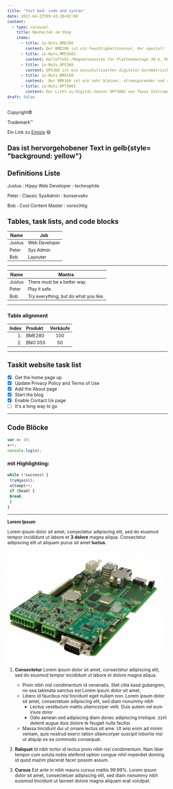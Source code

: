 ```yaml
---
title: "Test bed: code and syntax"
date: 2022-04-22T09:43:20+02:00
content:
  - type: carousel
    title: Neuheiten im Shop
    items: 
      - title: io-Nuts.BME280
        content: Der BME280 ist ein Feuchtigkeitssensor, der speziell für mobile Anwendungen und Wearables entwickelt wurde, bei denen Größe und geringer Stromverbrauch wichtige Designparameter sind...
      - title: io-Nuts.MMC5603
        content: Halleffekt-/Magnetsensoren für Plattenmontage 30 G, Monolithic, High Performance, Low Cost 3-axis Magnetic Sensor...
      - title: io-Nuts.DPS368
        content: DPS368 ist ein miniaturisierter digitaler barometrischer Luftdrucksensor mit ultrahoher Präzision (±2 cm) und niedrigem Stromverbrauch, der sowohl Druck als auch Temperatur messen kann...
      - title: io-Nuts.BMX160
        content:  Der BMX160 ist ein sehr kleiner, stromsparender und rauscharmer absoluter Orientierungssensor, der für den Einsatz in tragbaren Geräten entwickelt wurde...
      - title: io-Nuts.OPT3002
        content: Der Licht-zu-Digital-Sensor OPT3002 von Texas Instruments bietet die Funktion eines optischen Lichtleistungsmessers in nur einer Komponente...
draft: false
---
```


Copyright&copy;

Trademark&trade;

Ein Link zu [Emojis](https://unicode.org/emoji/charts/full-emoji-list.html/) :smile: 

## Das ist hervorgehobener Text in gelb{style= "background: yellow"}

## Definitions Liste
Justus
: Hippy Web Developer
: technophile


Peter
: Classic SysAdmin
: konservativ

Bob
: Cool Content Master
: vorsichtig


## Tables, task lists, and code blocks
 Name     | Job
 ---------|------
 Justus   | Web Developer
 Peter    | Sys Admin
 Bob      | Layouter

 ---

| Name    | Mantra |
| ---     | ---    |
| Justus  | There must be a better way. |
| Peter   | Play it safe. |
| Bob     | Try everything, but do what you like. |

---

### Table alignment
| Index | Produkt | Verkäufe |
| --:   | :--     | :-:      |
| 1.    | BME280  | 100      |
| 2.    | BNO 055 | 50       |

---
## Taskit website task list
- [x] Get the home page up
- [x] Update Privacy Policy and Terms of Use
- [x] Add the About page
- [x] Start the blog
- [x] Enable Contact Us page
- [ ] It's a long way to go

---

## Code Blöcke
```javascript
var x= 10;
x++;
console.log(x);
```
### mit Highlighting:
```javascript {linenos=true,hl_lines=[2,"4-6"], linenostart=199}
while (!success) {
 tryAgain();
 attempt++;
 if (Dead) {
 break;
 }
}
```
---
__Lorem Ipsum__

Lorem ipsum dolor sit amet, consectetur adipiscing elit, sed do eiusmod tempor incididunt ut labore et **3 dolore** magna aliqua. Consectetur adipiscing elit ut aliquam purus sit amet **luctus**.

<img style="float:right; margin: 10px;" src="/image/starterkit.jpg">

1. **Consectetur** Lorem ipsum dolor sit amet, consectetur adipiscing elit, sed do eiusmod tempor incididunt ut labore et dolore magna aliqua.
   * Proin nibh nisl condimentum id venenatis. Stet clita kasd gubergren, no sea takimata sanctus est Lorem ipsum dolor sit amet. 
   * Libero id faucibus nisl tincidunt eget nullam non. Lorem ipsum dolor sit amet, consectetuer adipiscing elit, sed diam nonummy nibh
     * Lectus vestibulum mattis ullamcorper velit. Duis autem vel eum iriure dolor
     * Odio aenean sed adipiscing diam donec adipiscing tristique. zzril delenit augue duis dolore te feugait nulla facilisi. 
   * Massa tincidunt dui ut ornare lectus sit ame. Ut wisi enim ad minim veniam, quis nostrud exerci tation ullamcorper suscipit lobortis nisl ut aliquip ex ea commodo consequat.  
   
2. **Raliquet** Id nibh tortor id  lectus proin nibh nisl condimentum. Nam liber tempor cum soluta nobis eleifend option congue nihil imperdiet doming id quod mazim placerat facer possim assum.  
3. **Cursus** Est ante in nibh mauris cursus mattis 99.99%. Lorem ipsum dolor sit amet, consectetuer adipiscing elit, sed diam nonummy nibh euismod tincidunt ut laoreet dolore magna aliquam erat volutpat.

